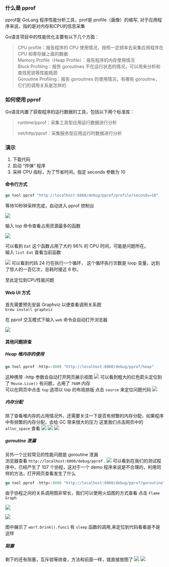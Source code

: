 ### 什么是 pprof
pprof是 GoLang 程序性能分析工具，prof是 profile（画像）的缩写, 对于应用程序来说，指的是对内存和CPU的信息采集

Go语言项目中的性能优化主要有以下几个方面：

> CPU profile：报告程序的 CPU 使用情况，按照一定频率去采集应用程序在 CPU 和寄存器上面的数据  
> Memory Profile（Heap Profile）：报告程序的内存使用情况  
> Block Profiling：报告 goroutines 不在运行状态的情况，可以用来分析和查找死锁等性能瓶颈  
> Goroutine Profiling：报告 goroutines 的使用情况，有哪些 goroutine，它们的调用关系是怎样的  
### 如何使用 pprof
Go语言内置了获取程序的运行数据的工具，包括以下两个标准库：

> runtime/pprof：采集工具型应用运行数据进行分析 
> 
> net/http/pprof：采集服务型应用运行时数据进行分析

### 演示
1. 下载代码
2. 启动 “炸弹” 程序
3. 采样 CPU 指标，为了节省时间，指定 seconds 参数为 10  

#### 命令行方式
```go
go tool pprof "http://localhost:6060/debug/pprof/profile?seconds=10"
```
等待10秒钟采样完成，自动进入 pprof 控制台

![](img/1.png)

输入 top 命令查看占用资源最多的函数

![](img/2.png)
   
可以看到 `Eat` 这个函数占用了大约 96% 的 CPU 时间，可能是问题所在。  
输入 `list Eat` 查看当前函数

![](img/3.png)
可以看到代码 24 行在执行一个循环， 这个循环执行次数是 loop 变量，达到了惊人的一百亿次，总耗时接近 6 秒。

至此定位到CPU性能问题

#### Web UI 方式
首先需要预先安装 Graphviz 以便查看调用关系图  
`brew install graphviz`  

在 pprof 交互模式下输入 `web` 命令会自动打开浏览器

![](img/4.png)


#### 其他问题排查
##### Heap 堆内存的使用
```go
go tool pprof -http=:8080 "http://localhost:6060/debug/pprof/heap"
```
这种携带 -http 参数会自动打开网页展示视图
![](img/5.png)
可以看到粗大的红色箭头定位到了 `Mouse.Live()` 有问题，占用了 `768M` 内存  
可以在网页中点击 `top` 选项以 top 的布局排版
点击 `source` 来定位问题代码 
![](img/6.png)

##### 内存分配
除了查看堆内存的占用情况外，还需要关注一下是否有频繁的内存分配，如果程序中有频繁的内存分配，会给 GC 带来很大的压力
这里我们点击网页中的 `alloc_space` 查看
![](img/7.png)
![](img/8.png)
![](img/9.png)
##### goroutine 泄漏
另外一个比较常见的性能问题是 goroutine 泄漏  
浏览器查看 `http://localhost:6060/debug/pprof` . 
![](img/10.png)
可以看到在我们的测试程序中，已经产生了 107 个协程，这对于一个 demo 程序来说是不合理的，利用同样的方法，打开网页查看发生了什么 
```go
go tool pprof -http=:8080 "http://localhost:6060/debug/pprof/goroutine"
```
由于协程之间的关系调用图非常长，我们可以使用火焰图的方式查看 
点击 `Flame Graph`  

![](img/11.png)

![](img/12.png)	

图中展示了 `worf.Drink().func1` 有 `sleep` 函数的调用,来定位到代码看看是不是这样  

##### 阻塞
剩下的还有阻塞，互斥锁等排查，方法和前面一样，就直接放图了
![](img/13.png)
![](img/14.png)
